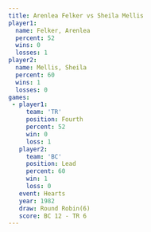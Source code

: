 ```yaml
---
title: Arenlea Felker vs Sheila Mellis
player1:               
  name: Felker, Arenlea
  percent: 52          
  wins: 0              
  losses: 1            
player2:               
  name: Mellis, Sheila 
  percent: 60          
  wins: 1              
  losses: 0            
games:
 - player1:          
     team: 'TR'      
     position: Fourth
     percent: 52     
     win: 0          
     loss: 1         
   player2:        
     team: 'BC'    
     position: Lead
     percent: 60   
     win: 1        
     loss: 0       
   event: Hearts       
   year: 1982          
   draw: Round Robin(6)
   score: BC 12 - TR 6 
---
```

